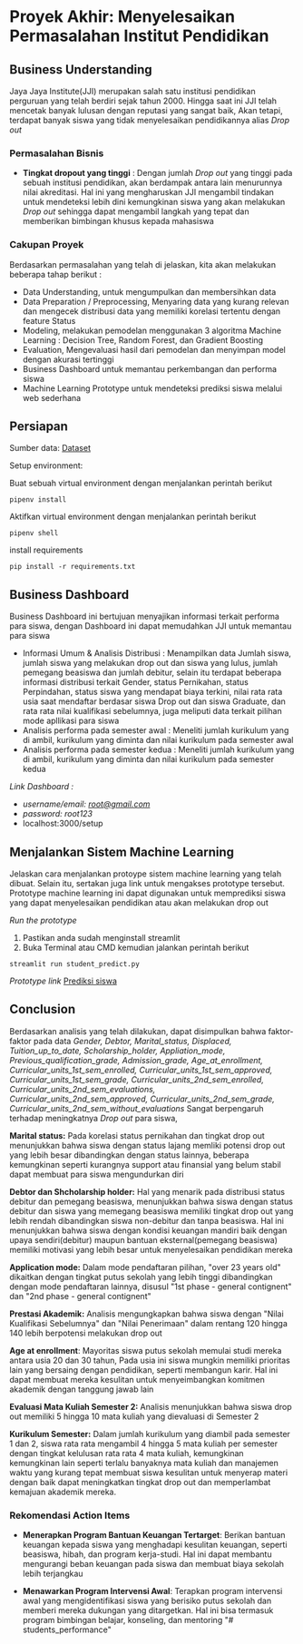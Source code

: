 # Proyek Akhir: Menyelesaikan Permasalahan Institut Pendidikan

## Business Understanding
Jaya Jaya Institute(JJI) merupakan salah satu institusi pendidikan perguruan yang telah berdiri sejak tahun 2000. Hingga saat ini JJI telah mencetak banyak lulusan dengan reputasi yang sangat baik, Akan tetapi, terdapat banyak siswa yang tidak menyelesaikan pendidikannya alias _Drop out_


### Permasalahan Bisnis
* **Tingkat dropout yang tinggi** : Dengan jumlah _Drop out_ yang tinggi pada sebuah institusi pendidikan, akan berdampak antara lain menurunnya nilai akreditasi. Hal ini yang mengharuskan JJI mengambil tindakan untuk mendeteksi lebih dini kemungkinan siswa yang akan melakukan _Drop out_ sehingga dapat mengambil langkah yang tepat dan memberikan bimbingan khusus kepada mahasiswa

### Cakupan Proyek
Berdasarkan permasalahan yang telah di jelaskan, kita akan melakukan beberapa tahap berikut :
* Data Understanding, untuk mengumpulkan dan membersihkan data
* Data Preparation / Preprocessing, Menyaring data yang kurang relevan dan mengecek distribusi data yang memiliki korelasi tertentu dengan feature Status
* Modeling, melakukan pemodelan menggunakan 3 algoritma Machine Learning : Decision Tree, Random Forest, dan Gradient Boosting
* Evaluation, Mengevaluasi hasil dari pemodelan dan menyimpan model dengan akurasi tertinggi
* Business Dashboard untuk memantau perkembangan dan performa siswa
* Machine Learning Prototype untuk mendeteksi prediksi siswa melalui web sederhana

## Persiapan

Sumber data: [Dataset](https://doi.org/10.24432/C5MC89)

Setup environment:

Buat sebuah virtual environment dengan menjalankan perintah berikut
```
pipenv install
```
Aktifkan virtual environment dengan menjalankan perintah berikut
```
pipenv shell
```   
install requirements
```
pip install -r requirements.txt
```

## Business Dashboard
Business Dashboard ini bertujuan menyajikan informasi terkait performa para siswa, dengan Dashboard ini dapat memudahkan JJI untuk memantau para siswa

* Informasi Umum & Analisis Distribusi : Menampilkan data Jumlah siswa, jumlah siswa yang melakukan drop out dan siswa yang lulus, jumlah pemegang beasiswa dan jumlah debitur, selain itu terdapat beberapa informasi distribusi terkait Gender, status Pernikahan, status Perpindahan, status siswa yang mendapat biaya terkini, nilai rata rata usia saat mendaftar berdasar siswa Drop out dan siswa Graduate, dan rata rata nilai kualifikasi sebelumnya, juga meliputi data terkait pilihan mode apllikasi para siswa
* Analisis performa pada semester awal : Meneliti jumlah kurikulum yang di ambil, kurikulum yang diminta dan nilai kurikulum pada semester awal
* Analisis performa pada semester kedua : Meneliti jumlah kurikulum yang di ambil, kurikulum yang diminta dan nilai kurikulum pada semester kedua

*Link Dashboard :*
- *username/email: root@gmail.com*
- *password: root123*
- localhost:3000/setup

## Menjalankan Sistem Machine Learning
Jelaskan cara menjalankan protoype sistem machine learning yang telah dibuat. Selain itu, sertakan juga link untuk mengakses prototype tersebut.
Prototype machine learning ini dapat digunakan untuk memprediksi siswa yang dapat menyelesaikan pendidikan atau akan melakukan drop out

*Run the prototype*
1. Pastikan anda sudah menginstall streamlit
2. Buka Terminal atau CMD kemudian jalankan perintah berikut 
```
streamlit run student_predict.py
```

*Prototype link*
[Prediksi siswa](https://studentsperformance-aqilahnuffa.streamlit.app/)

## Conclusion
Berdasarkan analisis yang telah dilakukan, dapat disimpulkan bahwa faktor-faktor pada data _Gender, Debtor, Marital_status, Displaced, Tuition_up_to_date, Scholarship_holder, Appliation_mode, Previous_qualification_grade,
Admission_grade, Age_at_enrollment, Curricular_units_1st_sem_enrolled, Curricular_units_1st_sem_approved, Curricular_units_1st_sem_grade, Curricular_units_2nd_sem_enrolled, Curricular_units_2nd_sem_evaluations, Curricular_units_2nd_sem_approved, Curricular_units_2nd_sem_grade, Curricular_units_2nd_sem_without_evaluations_ Sangat berpengaruh terhadap meningkatnya _Drop out_ para siswa,

**Marital status:** Pada korelasi status pernikahan dan tingkat drop out menunjukkan bahwa siswa dengan status lajang memliki potensi drop out yang lebih besar dibandingkan dengan status lainnya, beberapa kemungkinan seperti kurangnya support atau finansial yang belum stabil dapat membuat para siswa mengundurkan diri

**Debtor dan Shcholarship holder:** Hal yang menarik pada distribusi status debitur dan pemegang beasiswa, menunjukkan bahwa siswa dengan status debitur dan siswa yang memegang beasiswa memiliki tingkat drop out yang lebih rendah dibandingkan siswa non-debitur dan tanpa beasiswa. Hal ini menunjukkan bahwa siswa dengan kondisi keuangan mandiri baik dengan upaya sendiri(debitur) maupun bantuan eksternal(pemegang beasiswa) memiliki motivasi yang lebih besar untuk menyelesaikan pendidikan mereka

**Application mode:** Dalam mode pendaftaran pilihan, "over 23 years old" dikaitkan dengan tingkat putus sekolah yang lebih tinggi dibandingkan dengan mode pendaftaran lainnya, disusul "1st phase - general contignent" dan "2nd phase - general contignent"

**Prestasi Akademik:** Analisis mengungkapkan bahwa siswa dengan "Nilai Kualifikasi Sebelumnya" dan "Nilai Penerimaan" dalam rentang 120 hingga 140 lebih berpotensi melakukan drop out

**Age at enrollment**: Mayoritas siswa putus sekolah memulai studi mereka antara usia 20 dan 30 tahun, Pada usia ini siswa mungkin memiliki prioritas lain yang bersaing dengan pendidikan, seperti membangun karir. Hal ini dapat membuat mereka kesulitan untuk menyeimbangkan komitmen akademik dengan tanggung jawab lain 

**Evaluasi Mata Kuliah Semester 2:** Analisis menunjukkan bahwa siswa drop out memiliki 5 hingga 10 mata kuliah yang dievaluasi di Semester 2

**Kurikulum Semester:** Dalam jumlah kurikulum yang diambil pada semester 1 dan 2, siswa rata rata mengambil 4 hingga 5 mata kuliah per semester dengan tingkat kelulusan rata rata 4 mata kuliah, kemungkinan kemungkinan lain seperti terlalu banyaknya mata kuliah dan manajemen waktu yang kurang tepat membuat siswa kesulitan untuk menyerap materi dengan baik dapat meningkatkan tingkat drop out dan memperlambat kemajuan akademik mereka.

### Rekomendasi Action Items

- **Menerapkan Program Bantuan Keuangan Tertarget**: Berikan bantuan keuangan kepada siswa yang menghadapi kesulitan keuangan, seperti beasiswa, hibah, dan program kerja-studi. Hal ini dapat membantu mengurangi beban keuangan pada siswa dan membuat biaya sekolah lebih terjangkau
  
- **Menawarkan Program Intervensi Awal**:  Terapkan program intervensi awal yang mengidentifikasi siswa yang berisiko putus sekolah dan memberi mereka dukungan yang ditargetkan. Hal ini bisa termasuk program bimbingan belajar, konseling, dan mentoring
"# students_performance" 
